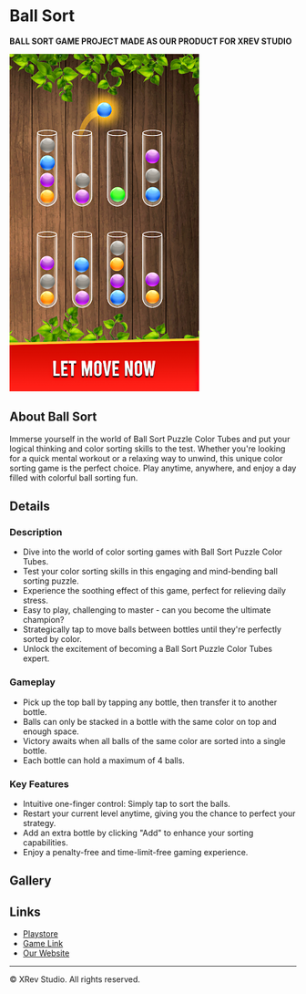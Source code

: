# Ball Sort

**BALL SORT GAME PROJECT MADE AS OUR PRODUCT FOR XREV STUDIO**

![Ball Sort Game Banner](images/image1.png)

## About Ball Sort

Immerse yourself in the world of Ball Sort Puzzle Color Tubes and put your logical thinking and color sorting skills to the test. Whether you're looking for a quick mental workout or a relaxing way to unwind, this unique color sorting game is the perfect choice. Play anytime, anywhere, and enjoy a day filled with colorful ball sorting fun.

## Details

### Description

- Dive into the world of color sorting games with Ball Sort Puzzle Color Tubes.
- Test your color sorting skills in this engaging and mind-bending ball sorting puzzle.
- Experience the soothing effect of this game, perfect for relieving daily stress.
- Easy to play, challenging to master - can you become the ultimate champion?
- Strategically tap to move balls between bottles until they're perfectly sorted by color.
- Unlock the excitement of becoming a Ball Sort Puzzle Color Tubes expert.

### Gameplay

- Pick up the top ball by tapping any bottle, then transfer it to another bottle.
- Balls can only be stacked in a bottle with the same color on top and enough space.
- Victory awaits when all balls of the same color are sorted into a single bottle.
- Each bottle can hold a maximum of 4 balls.

### Key Features

- Intuitive one-finger control: Simply tap to sort the balls.
- Restart your current level anytime, giving you the chance to perfect your strategy.
- Add an extra bottle by clicking "Add" to enhance your sorting capabilities.
- Enjoy a penalty-free and time-limit-free gaming experience.

## Gallery

<!-- Add links or embed images showcasing your game here -->

## Links

- [Playstore](link_to_google_play_store_page_of_game)
- [Game Link](link_to_game_link)
- [Our Website](link_to_website)

---

© XRev Studio. All rights reserved.

